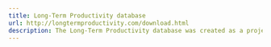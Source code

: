 ```yaml
---
title: Long-Term Productivity database
url: http://longtermproductivity.com/download.html
description: The Long-Term Productivity database was created as a project at the Bank of France in 2013 by Antonin Bergeaud, Gilbert Cette and Remy Lecat. Following the work of Cette, Mairesse and Kocoglu (2009), we extended the database to include 17 countries in the latest version (2016). The latest version of the database includes the following countries: Australia, Belgium, Canada, Denmark, Germany, Finland, France, Italy, Japan, the Netherlands, Norway, Portugal, Spain, Sweden, Switzerland, United Kingdom, United States. We offer data on Total Factor Productivity per hour worked, Labor productivity per hour worked, capital intensity and GDP per capita. These series cover at least the period 1890 to present annually. In addition, other data corresponding to each of the papers linked to this project are available. This includes age of capital stock, education attainment, electricity production per capita.
---
```

